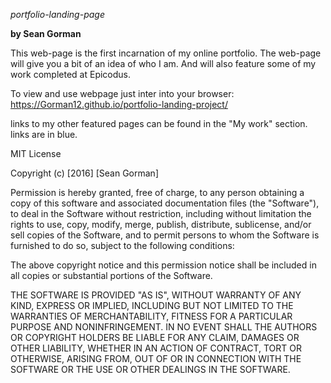 *portfolio-landing-page*

**by Sean Gorman**

  This web-page is the first incarnation of my online portfolio. The web-page will give you a bit of an idea of who I am. And will also feature some of my work completed at Epicodus.  

  To view and use webpage just inter into your browser: https://Gorman12.github.io/portfolio-landing-project/

  links to my other featured pages can be found in the "My work" section. links are in blue.

  MIT License

Copyright (c) [2016] [Sean Gorman]

Permission is hereby granted, free of charge, to any person obtaining a copy of this software and associated documentation files (the "Software"), to deal in the Software without restriction, including without limitation the rights to use, copy, modify, merge, publish, distribute, sublicense, and/or sell copies of the Software, and to permit persons to whom the Software is furnished to do so, subject to the following conditions:

The above copyright notice and this permission notice shall be included in all copies or substantial portions of the Software.

THE SOFTWARE IS PROVIDED "AS IS", WITHOUT WARRANTY OF ANY KIND, EXPRESS OR IMPLIED, INCLUDING BUT NOT LIMITED TO THE WARRANTIES OF MERCHANTABILITY, FITNESS FOR A PARTICULAR PURPOSE AND NONINFRINGEMENT. IN NO EVENT SHALL THE AUTHORS OR COPYRIGHT HOLDERS BE LIABLE FOR ANY CLAIM, DAMAGES OR OTHER LIABILITY, WHETHER IN AN ACTION OF CONTRACT, TORT OR OTHERWISE, ARISING FROM, OUT OF OR IN CONNECTION WITH THE SOFTWARE OR THE USE OR OTHER DEALINGS IN THE SOFTWARE.

